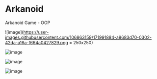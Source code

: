 # Arkanoid
Arkanoid Game - OOP

![image](https://user-images.githubusercontent.com/106863159/171991884-a8683d70-0302-42da-a16a-f664a0427829.png = 250x250)

![image](https://user-images.githubusercontent.com/106863159/171991897-996d991e-9630-47de-b307-de0b4a0bc5c6.png)

![image](https://user-images.githubusercontent.com/106863159/171991904-a9b56a4f-155f-4fb5-b3e1-57cf91f44c8e.png)

![image](https://user-images.githubusercontent.com/106863159/171991923-02bf808e-b049-451c-8183-206c43d95e37.png)

